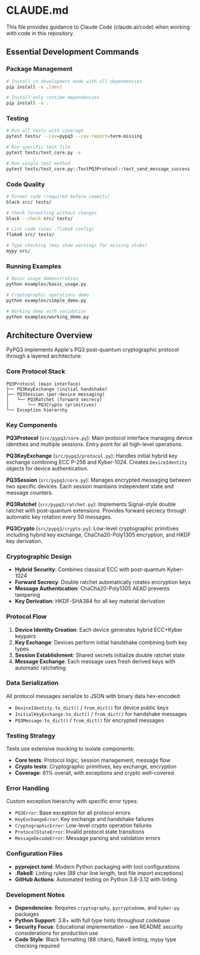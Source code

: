 # CLAUDE.md

This file provides guidance to Claude Code (claude.ai/code) when working with code in this repository.

## Essential Development Commands

### Package Management
```bash
# Install in development mode with all dependencies
pip install -e .[dev]

# Install only runtime dependencies  
pip install -e .
```

### Testing
```bash
# Run all tests with coverage
pytest tests/ --cov=pypq3 --cov-report=term-missing

# Run specific test file
pytest tests/test_core.py -v

# Run single test method
pytest tests/test_core.py::TestPQ3Protocol::test_send_message_success -v
```

### Code Quality
```bash
# Format code (required before commits)
black src/ tests/

# Check formatting without changes
black --check src/ tests/

# Lint code (uses .flake8 config)
flake8 src/ tests/

# Type checking (may show warnings for missing stubs)
mypy src/
```

### Running Examples
```bash
# Basic usage demonstration
python examples/basic_usage.py

# Cryptographic operations demo
python examples/simple_demo.py

# Working demo with validation
python examples/working_demo.py
```

## Architecture Overview

PyPQ3 implements Apple's PQ3 post-quantum cryptographic protocol through a layered architecture:

### Core Protocol Stack
```
PQ3Protocol (main interface)
├── PQ3KeyExchange (initial handshake) 
├── PQ3Session (per-device messaging)
│   └── PQ3Ratchet (forward secrecy)
│       └── PQ3Crypto (primitives)
└── Exception hierarchy
```

### Key Components

**PQ3Protocol** (`src/pypq3/core.py`): Main protocol interface managing device identities and multiple sessions. Entry point for all high-level operations.

**PQ3KeyExchange** (`src/pypq3/protocol.py`): Handles initial hybrid key exchange combining ECC P-256 and Kyber-1024. Creates `DeviceIdentity` objects for device authentication.

**PQ3Session** (`src/pypq3/core.py`): Manages encrypted messaging between two specific devices. Each session maintains independent state and message counters.

**PQ3Ratchet** (`src/pypq3/ratchet.py`): Implements Signal-style double ratchet with post-quantum extensions. Provides forward secrecy through automatic key rotation every 50 messages.

**PQ3Crypto** (`src/pypq3/crypto.py`): Low-level cryptographic primitives including hybrid key exchange, ChaCha20-Poly1305 encryption, and HKDF key derivation.

### Cryptographic Design

- **Hybrid Security**: Combines classical ECC with post-quantum Kyber-1024
- **Forward Secrecy**: Double ratchet automatically rotates encryption keys
- **Message Authentication**: ChaCha20-Poly1305 AEAD prevents tampering
- **Key Derivation**: HKDF-SHA384 for all key material derivation

### Protocol Flow

1. **Device Identity Creation**: Each device generates hybrid ECC+Kyber keypairs
2. **Key Exchange**: Devices perform initial handshake combining both key types
3. **Session Establishment**: Shared secrets initialize double ratchet state
4. **Message Exchange**: Each message uses fresh derived keys with automatic ratcheting

### Data Serialization

All protocol messages serialize to JSON with binary data hex-encoded:
- `DeviceIdentity.to_dict()` / `from_dict()` for device public keys
- `InitialKeyExchange.to_dict()` / `from_dict()` for handshake messages  
- `PQ3Message.to_dict()` / `from_dict()` for encrypted messages

### Testing Strategy

Tests use extensive mocking to isolate components:
- **Core tests**: Protocol logic, session management, message flow
- **Crypto tests**: Cryptographic primitives, key exchange, encryption
- **Coverage**: 61% overall, with exceptions and crypto well-covered

### Error Handling

Custom exception hierarchy with specific error types:
- `PQ3Error`: Base exception for all protocol errors
- `KeyExchangeError`: Key exchange and handshake failures
- `CryptographicError`: Low-level crypto operation failures
- `ProtocolStateError`: Invalid protocol state transitions
- `MessageDecodeError`: Message parsing and validation errors

### Configuration Files

- **pyproject.toml**: Modern Python packaging with tool configurations
- **.flake8**: Linting rules (88 char line length, test file import exceptions)
- **GitHub Actions**: Automated testing on Python 3.8-3.12 with linting

### Development Notes

- **Dependencies**: Requires `cryptography`, `pycryptodome`, and `kyber-py` packages
- **Python Support**: 3.8+ with full type hints throughout codebase
- **Security Focus**: Educational implementation - see README security considerations for production use
- **Code Style**: Black formatting (88 chars), flake8 linting, mypy type checking required